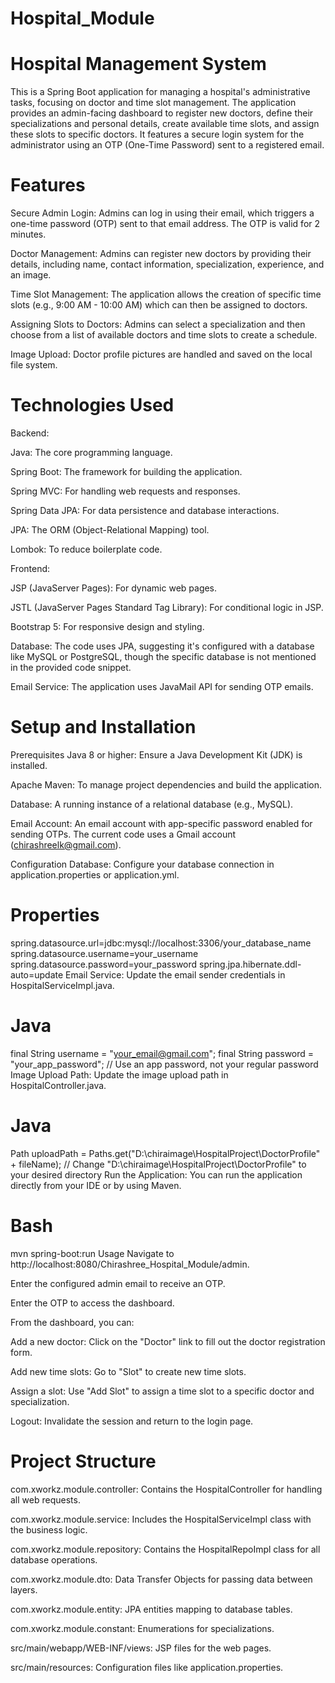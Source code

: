 # Hospital_Module

# Hospital Management System
This is a Spring Boot application for managing a hospital's administrative tasks, focusing on doctor and time slot management. The application provides an admin-facing dashboard to register new doctors, define their specializations and personal details, create available time slots, and assign these slots to specific doctors. It features a secure login system for the administrator using an OTP (One-Time Password) sent to a registered email.

# Features
Secure Admin Login: Admins can log in using their email, which triggers a one-time password (OTP) sent to that email address. The OTP is valid for 2 minutes.

Doctor Management: Admins can register new doctors by providing their details, including name, contact information, specialization, experience, and an image.

Time Slot Management: The application allows the creation of specific time slots (e.g., 9:00 AM - 10:00 AM) which can then be assigned to doctors.

Assigning Slots to Doctors: Admins can select a specialization and then choose from a list of available doctors and time slots to create a schedule.

Image Upload: Doctor profile pictures are handled and saved on the local file system.

# Technologies Used
Backend:

Java: The core programming language.

Spring Boot: The framework for building the application.

Spring MVC: For handling web requests and responses.

Spring Data JPA: For data persistence and database interactions.

JPA: The ORM (Object-Relational Mapping) tool.

Lombok: To reduce boilerplate code.

Frontend:

JSP (JavaServer Pages): For dynamic web pages.

JSTL (JavaServer Pages Standard Tag Library): For conditional logic in JSP.

Bootstrap 5: For responsive design and styling.

Database: The code uses JPA, suggesting it's configured with a database like MySQL or PostgreSQL, though the specific database is not mentioned in the provided code snippet.

Email Service: The application uses JavaMail API for sending OTP emails.

# Setup and Installation
Prerequisites
Java 8 or higher: Ensure a Java Development Kit (JDK) is installed.

Apache Maven: To manage project dependencies and build the application.

Database: A running instance of a relational database (e.g., MySQL).

Email Account: An email account with app-specific password enabled for sending OTPs. The current code uses a Gmail account (chirashreelk@gmail.com).

Configuration
Database: Configure your database connection in application.properties or application.yml.

# Properties

spring.datasource.url=jdbc:mysql://localhost:3306/your_database_name
spring.datasource.username=your_username
spring.datasource.password=your_password
spring.jpa.hibernate.ddl-auto=update
Email Service: Update the email sender credentials in HospitalServiceImpl.java.

# Java

final String username = "your_email@gmail.com";
final String password = "your_app_password"; // Use an app password, not your regular password
Image Upload Path: Update the image upload path in HospitalController.java.

# Java

Path uploadPath = Paths.get("D:\\chiraimage\\HospitalProject\\DoctorProfile" + fileName);
// Change "D:\\chiraimage\\HospitalProject\\DoctorProfile" to your desired directory
Run the Application: You can run the application directly from your IDE or by using Maven.

# Bash

mvn spring-boot:run
Usage
Navigate to http://localhost:8080/Chirashree_Hospital_Module/admin.

Enter the configured admin email to receive an OTP.

Enter the OTP to access the dashboard.

From the dashboard, you can:

Add a new doctor: Click on the "Doctor" link to fill out the doctor registration form.

Add new time slots: Go to "Slot" to create new time slots.

Assign a slot: Use "Add Slot" to assign a time slot to a specific doctor and specialization.

Logout: Invalidate the session and return to the login page.

# Project Structure
com.xworkz.module.controller: Contains the HospitalController for handling all web requests.

com.xworkz.module.service: Includes the HospitalServiceImpl class with the business logic.

com.xworkz.module.repository: Contains the HospitalRepoImpl class for all database operations.

com.xworkz.module.dto: Data Transfer Objects for passing data between layers.

com.xworkz.module.entity: JPA entities mapping to database tables.

com.xworkz.module.constant: Enumerations for specializations.

src/main/webapp/WEB-INF/views: JSP files for the web pages.

src/main/resources: Configuration files like application.properties.
